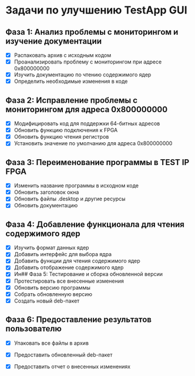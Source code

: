# Задачи по улучшению TestApp GUI

## Фаза 1: Анализ проблемы с мониторингом и изучение документации
- [x] Распаковать архив с исходным кодом
- [x] Проанализировать проблему с мониторингом при адресе 0x800000000
- [x] Изучить документацию по чтению содержимого ядер
- [x] Определить необходимые изменения в коде

## Фаза 2: Исправление проблемы с мониторингом для адреса 0x800000000
- [x] Модифицировать код для поддержки 64-битных адресов
- [x] Обновить функцию подключения к FPGA
- [x] Обновить функцию чтения регистров
- [x] Установить значение по умолчанию для адреса 0x800000000

## Фаза 3: Переименование программы в TEST IP FPGA
- [x] Изменить название программы в исходном коде
- [x] Обновить заголовок окна
- [x] Обновить файлы .desktop и другие ресурсы
- [x] Обновить документацию
## Фаза 4: Добавление функционала для чтения содержимого ядер
- [x] Изучить формат данных ядер
- [x] Добавить интерфейс для выбора ядра
- [x] Добавить функции для чтения содержимого ядер
- [x] Добавить отображение содержимого ядер
- [x] Ин## Фаза 5: Тестирование и сборка обновленной версии
- [x] Протестировать все внесенные изменения
- [x] Обновить версию программы
- [x] Собрать обновленную версию
- [x] Создать новый deb-пакет
## Фаза 6: Предоставление результатов пользователю
- [x] Упаковать все файлы в архив
- [x] Предоставить обновленный deb-пакет
- [x] Предоставить отчет о внесенных изменениях


